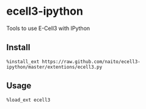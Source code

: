 ecell3-ipython
==============

Tools to use E-Cell3 with IPython

Install
-------

```
%install_ext https://raw.github.com/naito/ecell3-ipython/master/extentions/ecell3.py
```

Usage
-----

```
%load_ext ecell3
```
